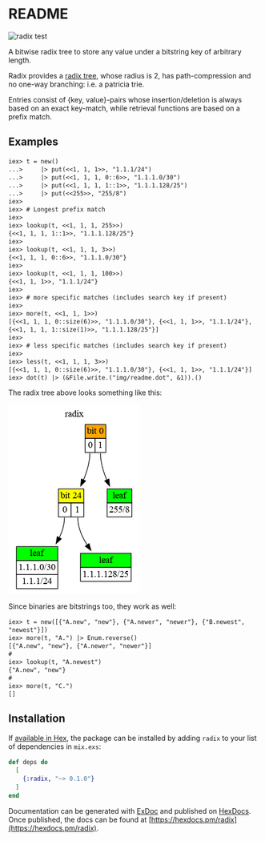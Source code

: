 # README

![radix test](https://github.com/hertogp/radix/actions/workflows/elixir.yml/badge.svg)

<!-- @MODULEDOC -->

A bitwise radix tree to store any value under a bitstring key of arbitrary length.

Radix provides a [radix tree](https://en.wikipedia.org/wiki/Radix_tree), whose
radius is 2, has path-compression and no one-way branching: i.e. a patricia
trie.

Entries consist of {key, value}-pairs whose insertion/deletion is always
based on an exact key-match, while retrieval functions are based on a prefix
match.

## Examples

    iex> t = new()
    ...>     |> put(<<1, 1, 1>>, "1.1.1/24")
    ...>     |> put(<<1, 1, 1, 0::6>>, "1.1.1.0/30")
    ...>     |> put(<<1, 1, 1, 1::1>>, "1.1.1.128/25")
    ...>     |> put(<<255>>, "255/8")
    iex>
    iex> # Longest prefix match
    iex>
    iex> lookup(t, <<1, 1, 1, 255>>)
    {<<1, 1, 1, 1::1>>, "1.1.1.128/25"}
    iex>
    iex> lookup(t, <<1, 1, 1, 3>>)
    {<<1, 1, 1, 0::6>>, "1.1.1.0/30"}
    iex>
    iex> lookup(t, <<1, 1, 1, 100>>)
    {<<1, 1, 1>>, "1.1.1/24"}
    iex>
    iex> # more specific matches (includes search key if present)
    iex>
    iex> more(t, <<1, 1, 1>>)
    [{<<1, 1, 1, 0::size(6)>>, "1.1.1.0/30"}, {<<1, 1, 1>>, "1.1.1/24"}, {<<1, 1, 1, 1::size(1)>>, "1.1.1.128/25"}]
    iex>
    iex> # less specific matches (includes search key if present)
    iex>
    iex> less(t, <<1, 1, 1, 3>>)
    [{<<1, 1, 1, 0::size(6)>>, "1.1.1.0/30"}, {<<1, 1, 1>>, "1.1.1/24"}]
    iex> dot(t) |> (&File.write.("img/readme.dot", &1)).()



The radix tree above looks something like this:

![Radix](img/small.dot.png)

Since binaries are bitstrings too, they work as well:

    iex> t = new([{"A.new", "new"}, {"A.newer", "newer"}, {"B.newest", "newest"}])
    iex> more(t, "A.") |> Enum.reverse()
    [{"A.new", "new"}, {"A.newer", "newer"}]
    #
    iex> lookup(t, "A.newest")
    {"A.new", "new"}
    #
    iex> more(t, "C.")
    []

<!-- @MODULEDOC -->


## Installation

If [available in Hex](https://hex.pm/docs/publish), the package can be installed
by adding `radix` to your list of dependencies in `mix.exs`:

```elixir
def deps do
  [
    {:radix, "~> 0.1.0"}
  ]
end
```

Documentation can be generated with [ExDoc](https://github.com/elixir-lang/ex_doc)
and published on [HexDocs](https://hexdocs.pm). Once published, the docs can
be found at [https://hexdocs.pm/radix](https://hexdocs.pm/radix).

